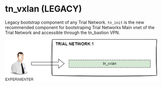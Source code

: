 # tn_vxlan (LEGACY)

Legacy bootstrap component of any Trial Network. `tn_init` is the new recommended component for bootstraping Trial Networks
Main vnet of the Trial Network and accessible through the tn_bastion VPN.

![tn_vxlan](https://github.com/6G-SANDBOX/6G-Library/blob/assets/images/tn_vxlan.png)
